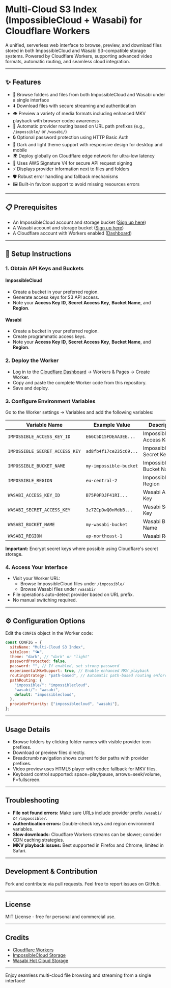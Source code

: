 # Multi-Cloud S3 Index (ImpossibleCloud + Wasabi) for Cloudflare Workers

A unified, serverless web interface to browse, preview, and download files stored in both ImpossibleCloud and Wasabi S3-compatible storage systems. Powered by Cloudflare Workers, supporting advanced video formats, automatic routing, and seamless cloud integration.

***

## ✨ Features

- 📁 Browse folders and files from both ImpossibleCloud and Wasabi under a single interface
- ⬇️ Download files with secure streaming and authentication
- 👁️ Preview a variety of media formats including enhanced MKV playback with browser codec awareness
- 🚀 Automatic provider routing based on URL path prefixes (e.g., `/impossible/` or `/wasabi/`)
- 🔒 Optional password protection using HTTP Basic Auth
- 🎨 Dark and light theme support with responsive design for desktop and mobile
- 🌍 Deploy globally on Cloudflare edge network for ultra-low latency
- 🔐 Uses AWS Signature V4 for secure API request signing
- ⚡ Displays provider information next to files and folders
- 🛡️ Robust error handling and fallback mechanisms
- 🖼️ Built-in favicon support to avoid missing resources errors

***

## 📋 Prerequisites

- An ImpossibleCloud account and storage bucket ([Sign up here](https://console.impossiblecloud.com))
- A Wasabi account and storage bucket ([Sign up here](https://wasabi.com))
- A Cloudflare account with Workers enabled ([Dashboard](https://dash.cloudflare.com))

***

## 🚀 Setup Instructions

### 1. Obtain API Keys and Buckets

#### ImpossibleCloud

- Create a bucket in your preferred region.
- Generate access keys for S3 API access.
- Note your **Access Key ID**, **Secret Access Key**, **Bucket Name**, and **Region**.

#### Wasabi

- Create a bucket in your preferred region.
- Create programmatic access keys.
- Note your **Access Key ID**, **Secret Access Key**, **Bucket Name**, and **Region**.

### 2. Deploy the Worker

- Log in to the [Cloudflare Dashboard](https://dash.cloudflare.com) → Workers & Pages → Create Worker.
- Copy and paste the complete Worker code from this repository.
- Save and deploy.

### 3. Configure Environment Variables

Go to the Worker settings → Variables and add the following variables:

| Variable Name                  | Example Value            | Description                 |
|-------------------------------|--------------------------|-----------------------------|
| `IMPOSSIBLE_ACCESS_KEY_ID`     | `E66C5D15FDEAA3EE...`    | ImpossibleCloud Access Key  |
| `IMPOSSIBLE_SECRET_ACCESS_KEY` | `ad8fb4f17ce235c69...`   | ImpossibleCloud Secret Key  |
| `IMPOSSIBLE_BUCKET_NAME`       | `my-impossible-bucket`   | ImpossibleCloud Bucket Name |
| `IMPOSSIBLE_REGION`            | `eu-central-2`           | ImpossibleCloud Region      |
| `WASABI_ACCESS_KEY_ID`         | `B75P0FDJF41RI...`       | Wasabi Access Key           |
| `WASABI_SECRET_ACCESS_KEY`     | `3z7ZCpDwQ0nMdbB...`     | Wasabi Secret Key           |
| `WASABI_BUCKET_NAME`           | `my-wasabi-bucket`       | Wasabi Bucket Name          |
| `WASABI_REGION`                | `ap-northeast-1`         | Wasabi Region               |

**Important:** Encrypt secret keys where possible using Cloudflare's secret storage.

### 4. Access Your Interface

- Visit your Worker URL:  
  - Browse ImpossibleCloud files under `/impossible/`  
  - Browse Wasabi files under `/wasabi/`
- File operations auto-detect provider based on URL prefix.
- No manual switching required.

***

## ⚙️ Configuration Options

Edit the `CONFIG` object in the Worker code:

```js
const CONFIG = {
  siteName: "Multi-Cloud S3 Index",
  siteIcon: "🌤️",
  theme: "dark", // "dark" or "light"
  passwordProtected: false,
  password: "", // If enabled, set strong password
  experimentalMkvSupport: true, // Enable enhanced MKV playback
  routingStrategy: "path-based", // Automatic path-based routing enforced
  pathRouting: {
    "impossible/": "impossiblecloud",
    "wasabi/": "wasabi",
    default: "impossiblecloud",
  },
  providerPriority: ["impossiblecloud", "wasabi"],
};
```

***

## Usage Details

- Browse folders by clicking folder names with visible provider icon prefixes.
- Download or preview files directly.
- Breadcrumb navigation shows current folder paths with provider prefixes.
- Video preview uses HTML5 player with codec fallback for MKV files.
- Keyboard control supported: space=play/pause, arrows=seek/volume, F=fullscreen.

***

## Troubleshooting

- **File not found errors:** Make sure URLs include provider prefix `/wasabi/` or `/impossible/`.
- **Authentication errors:** Double-check keys and region environment variables.
- **Slow downloads:** Cloudflare Workers streams can be slower; consider CDN caching strategies.
- **MKV playback issues:** Best supported in Firefox and Chrome, limited in Safari.

***

## Development & Contribution

Fork and contribute via pull requests. Feel free to report issues on GitHub.

***

## License

MIT License - free for personal and commercial use.

***

## Credits

- [Cloudflare Workers](https://developers.cloudflare.com/workers)
- [ImpossibleCloud Storage](https://impossiblecloud.com)
- [Wasabi Hot Cloud Storage](https://wasabi.com)

***

Enjoy seamless multi-cloud file browsing and streaming from a single interface!
